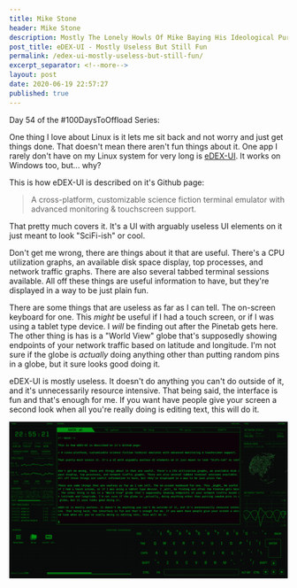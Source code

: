 ```yaml
---
title: Mike Stone
header: Mike Stone
description: Mostly The Lonely Howls Of Mike Baying His Ideological Purity At The Moon
post_title: eDEX-UI - Mostly Useless But Still Fun
permalink: /edex-ui-mostly-useless-but-still-fun/
excerpt_separator: <!--more-->
layout: post
date: 2020-06-19 22:57:27
published: true
---
```


Day 54 of the #100DaysToOffload Series:

One thing I love about Linux is it lets me sit back and not worry and just get things done. That doesn't mean there aren't fun things about it. One app I rarely don't have on my Linux system for very long is [eDEX-UI](https://github.com/GitSquared/edex-ui). It works on Windows too, but... why? 

<!--more-->

This is how eDEX-UI is described on it's Github page:

> A cross-platform, customizable science fiction terminal emulator with advanced monitoring & touchscreen support.

That pretty much covers it. It's a UI with arguably useless UI elements on it just meant to look "SciFi-ish" or cool. 

Don't get me wrong, there are things about it that are useful. There's a CPU utilization graphs, an available disk space display, top processes, and network traffic graphs. There are also several tabbed terminal sessions available. All off these things are useful information to have, but they're displayed in a way to be just plain fun. 

There are some things that are useless as far as I can tell. The on-screen keyboard for one. This _might_ be useful if I had a touch screen, or if I was using a tablet type device. I _will_ be finding out after the Pinetab gets here. The other thing is has is a "World View" globe that's supposedly showing endpoints of your network traffic based on latitude and longitude. I'm not sure if the globe is _actually_ doing anything other than putting random pins in a globe, but it sure looks good doing it.

eDEX-UI is mostly useless. It doesn't do anything you can't do outside of it, and it's unnecessarily resource intensive. That being said, the interface is fun and that's enough for me. If you want have people give your screen a second look when all you're really doing is editing text, this will do it. 

![](/assets/images/9OpwHpr.png)
